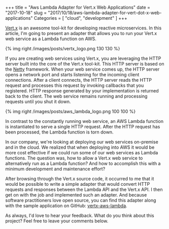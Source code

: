 +++
title = "Aws Lambda Adapter for Vert.x Web Applications"
date = "2017-10-18"
slug = "2017/10/18/aws-lambda-adapter-for-vert-dot-x-web-applications"
Categories = [ "cloud", "development" ]
+++

[Vert.x](http://vertx.io/) is an awesome tool-kit for developing reactive microservices. In this article, I'm going to present an adapter that allows you to run your Vert.x web service as a Lambda function on AWS.

<!--more-->

{% img right /images/posts/vertx_logo.png 130 130 %}

If you are creating web services using Vert.x, you are leveraging the HTTP server built into the core of the Vert.x tool-kit. This HTTP server is based on the [Netty](https://netty.io/) framework. When your web service comes up, the HTTP server opens a network port and starts listening for the incoming client connections. After a client connects, the HTTP server reads the HTTP request and processes this request by invoking callbacks that you registered. HTTP response generated by your implementation is returned back to the client. The web service remains running and processing requests until you shut it down.

{% img right /images/posts/aws_lambda_logo.png 100 100 %}

In contrast to the constantly running web service, an AWS Lambda function is instantiated to serve a single HTTP request. After the HTTP request has been processed, the Lambda function is torn down.

In our company, we're looking at deploying our web services on-premise and in the cloud. We realized that when deploying into AWS it would be more cost effective if we could run some of our web services as Lambda functions. The question was, how to allow a Vert.x web service to alternatively run as a Lambda function? And how to accomplish this with a minimum development and maintenance effort?

After browsing through the Vert.x source code, it occurred to me that it would be possible to write a simple adapter that would convert HTTP requests and responses between the Lambda API and the Vert.x API. I then get on with the job and implemented such an adapter. And because software practitioners love open source, you can find this adapter along with the sample application on GitHub: [vertx-aws-lambda](https://github.com/noseka1/vertx-aws-lambda).

As always, I'd love to hear your feedback. What do you think about this project? Feel free to leave your comments below.
